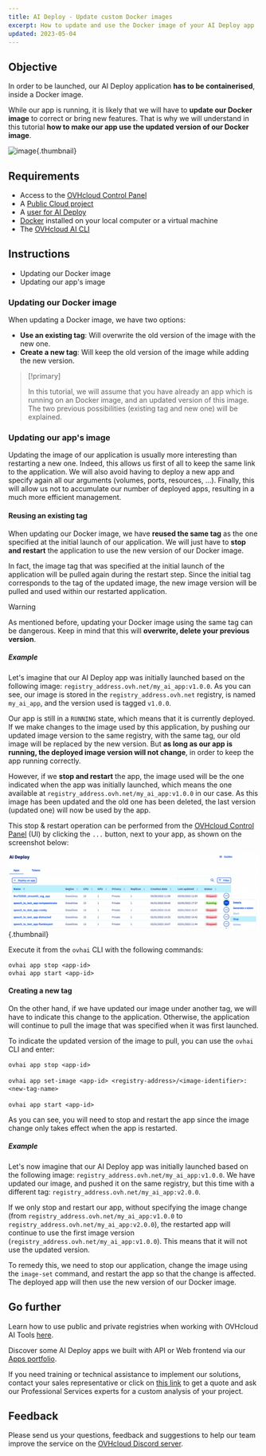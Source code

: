 ```yaml
---
title: AI Deploy - Update custom Docker images
excerpt: How to update and use the Docker image of your AI Deploy app
updated: 2023-05-04
---
```


## Objective

In order to be launched, our AI Deploy application **has to be containerised**, inside a Docker image. 

While our app is running, it is likely that we will have to **update our Docker image** to correct or bring new features. That is why we will understand in this tutorial **how to make our app use the updated version of our Docker image**. 

![image](images/update_docker_img_deploy.svg){.thumbnail}

## Requirements

- Access to the [OVHcloud Control Panel](https://www.ovh.com/auth/?action=gotomanager&from=https://www.ovh.ie/&ovhSubsidiary=ie)
- A [Public Cloud project](/pages/public_cloud/compute/create_a_public_cloud_project)
- A [user for AI Deploy](/pages/public_cloud/ai_machine_learning/gi_01_manage_users)
- [Docker](https://www.docker.com/get-started) installed on your local computer or a virtual machine
- The [OVHcloud AI CLI](/pages/public_cloud/ai_machine_learning/cli_10_howto_install_cli)

## Instructions

- Updating our Docker image
- Updating our app's image

### Updating our Docker image

When updating a Docker image, we have two options: 

- **Use an existing tag**: Will overwrite the old version of the image with the new one. 
- **Create a new tag**: Will keep the old version of the image while adding the new version.

> [!primary]
>
> In this tutorial, we will assume that you have already an app which is running on an Docker image, and an updated version of this image. The two previous possibilities (existing tag and new one) will be explained.
>

### Updating our app's image

Updating the image of our application is usually more interesting than restarting a new one. Indeed, this allows us first of all to keep the same link to the application. We will also avoid having to deploy a new app and specify again all our arguments (volumes, ports, resources, ...). Finally, this will allow us not to accumulate our number of deployed apps, resulting in a much more efficient management.

#### Reusing an existing tag

When updating our Docker image, we have **reused the same tag** as the one specified at the initial launch of our application. We will just have to **stop and restart** the application to use the new version of our Docker image. 

In fact, the image tag that was specified at the initial launch of the application will be pulled again during the restart step. Since the initial tag corresponds to the tag of the updated image, the new image version will be pulled and used within our restarted application.

> [!warning]
>
>As mentioned before, updating your Docker image using the same tag can be dangerous. Keep in mind that this will **overwrite, delete your previous version**.
>

##### Example 

Let's imagine that our AI Deploy app was initially launched based on the following image: `registry_address.ovh.net/my_ai_app:v1.0.0`. As you can see, our image is stored in the `registry_address.ovh.net` registry, is named `my_ai_app`, and the version used is tagged `v1.0.0`. 

Our app is still in a `RUNNING` state, which means that it is currently deployed. If we make changes to the image used by this application, by pushing our updated image version to the same registry, with the same tag, our old image will be replaced by the new version. But **as long as our app is running, the deployed image version will not change**, in order to keep the app running correctly.

However, if we **stop and restart** the app, the image used will be the one indicated when the app was initially launched, which means the one available at `registry_address.ovh.net/my_ai_app:v1.0.0` in our case. As this image has been updated and the old one has been deleted, the last version (updated one) will now be used by the app.

This stop & restart operation can be performed from the [OVHcloud Control Panel](https://www.ovh.com/auth/?action=gotomanager&from=https://www.ovh.ie/&ovhSubsidiary=ie) (UI) by clicking the `...` button, next to your app, as shown on the screenshot below:

![image](images/stop_start_app_control-panel.png){.thumbnail}

Execute it from the `ovhai` CLI with the following commands:

```console
ovhai app stop <app-id>
ovhai app start <app-id>
```

#### Creating a new tag

On the other hand, if we have updated our image under another tag, we will have to indicate this change to the application. Otherwise, the application will continue to pull the image that was specified when it was first launched. 

To indicate the updated version of the image to pull, you can use the `ovhai` CLI and enter:

```console
ovhai app stop <app-id>

ovhai app set-image <app-id> <registry-address>/<image-identifier>:<new-tag-name>

ovhai app start <app-id>
```

As you can see, you will need to stop and restart the app since the image change only takes effect when the app is restarted.

##### Example 

Let's now imagine that our AI Deploy app was initially launched based on the following image: `registry_address.ovh.net/my_ai_app:v1.0.0`. We have updated our image, and pushed it on the same registry, but this time with a different tag: `registry_address.ovh.net/my_ai_app:v2.0.0`.

If we only stop and restart our app, without specifying the image change (from `registry_address.ovh.net/my_ai_app:v1.0.0` to `registry_address.ovh.net/my_ai_app:v2.0.0`), the restarted app will continue to use the first image version (`registry_address.ovh.net/my_ai_app:v1.0.0`). This means that it will not use the updated version.

To remedy this, we need to stop our application, change the image using the `image-set` command, and restart the app so that the change is affected. The deployed app will then use the new version of our Docker image.

## Go further

Learn how to use public and private registries when working with OVHcloud AI Tools [here](/pages/public_cloud/ai_machine_learning/gi_07_manage_registry).

Discover some AI Deploy apps we built with API or Web frontend via our [Apps portfolio](/pages/public_cloud/ai_machine_learning/deploy_guide_05_app_portfolio).

If you need training or technical assistance to implement our solutions, contact your sales representative or click on [this link](https://www.ovhcloud.com/en-ie/professional-services/) to get a quote and ask our Professional Services experts for a custom analysis of your project.

## Feedback

Please send us your questions, feedback and suggestions to help our team improve the service on the [OVHcloud Discord server](https://discord.gg/ovhcloud).
